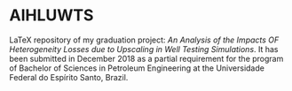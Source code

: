 # AIHLUWTS
LaTeX repository of my graduation project: *An Analysis of the Impacts OF Heterogeneity Losses due to Upscaling in Well Testing Simulations*. It has been submitted in December 2018 as a partial requirement for the program of Bachelor of Sciences in Petroleum Engineering at the Universidade Federal do Espírito Santo, Brazil.
